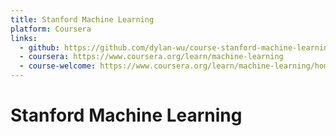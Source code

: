 ```yaml
---
title: Stanford Machine Learning
platform: Coursera
links:
  - github: https://github.com/dylan-wu/course-stanford-machine-learning-coursera
  - coursera: https://www.coursera.org/learn/machine-learning
  - course-welcome: https://www.coursera.org/learn/machine-learning/home/welcome
---
```

# Stanford Machine Learning